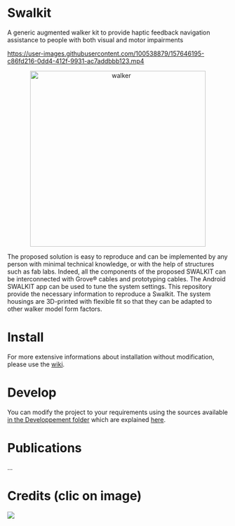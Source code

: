 # Swalkit
A generic augmented walker kit to provide haptic feedback navigation assistance to people with both visual and motor impairments

https://user-images.githubusercontent.com/100538879/157646195-c86fd216-0dd4-412f-9931-ac7addbbb123.mp4

<p align="center"> <img src="https://user-images.githubusercontent.com/100538879/157646210-4b248532-0007-4f7d-b5d4-7d8bc51b2a63.png" alt="walker" height="400"/>

The proposed solution is easy to reproduce and can be implemented by any person with minimal technical knowledge, or with the help of structures such as fab labs. Indeed, all the components of the proposed SWALKIT can be interconnected with Grove® cables and prototyping cables. The Android SWALKIT app can be used to tune the system settings. This repository provide the necessary information to reproduce a Swalkit. The system housings are 3D-printed with flexible fit so that they can be adapted to other walker model form factors. 

# Install

For more extensive informations about installation without modification, please use the [wiki](https://github.com/IH2A/Swalkit/wiki/Home).

# Develop
	
You can modify the project to your requirements using the sources available [in the Developpement folder](https://github.com/IH2A/Swalkit/tree/writing-tuto/Developpement) which are explained [here](https://github.com/IH2A/Swalkit/wiki/Developpers).
	

# Publications

...

# Credits (clic on image)

[![](https://ih2a.insa-rennes.fr/fileadmin/_processed_/0/f/csm_schema_chaire_a0628d819e.png)](https://ih2a.insa-rennes.fr/)
